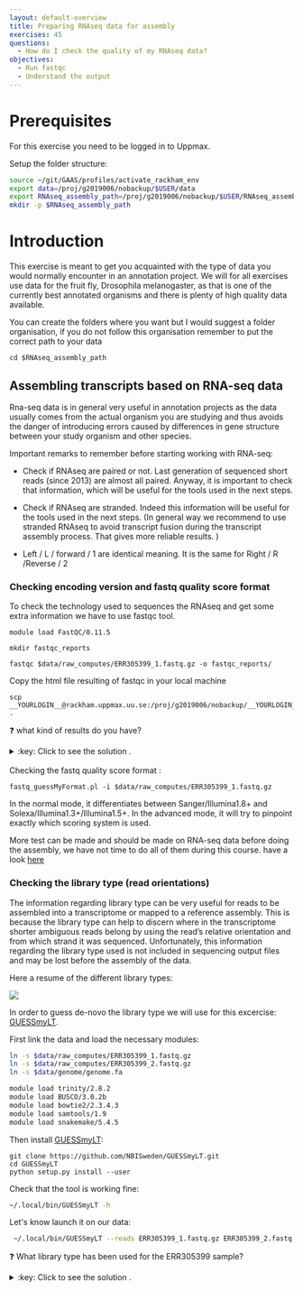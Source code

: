 ```yaml
---
layout: default-overview
title: Preparing RNAseq data for assembly
exercises: 45
questions:
  - How do I check the quality of my RNAseq data?
objectives:
  - Run fastqc
  - Understand the output
---
```


# Prerequisites
For this exercise you need to be logged in to Uppmax.

Setup the folder structure:

```bash
source ~/git/GAAS/profiles/activate_rackham_env
export data=/proj/g2019006/nobackup/$USER/data
export RNAseq_assembly_path=/proj/g2019006/nobackup/$USER/RNAseq_assembly
mkdir -p $RNAseq_assembly_path
```

# Introduction

This exercise is meant to get you acquainted with the type of data you would normally encounter in an annotation project. We will for all exercises use data for the fruit fly, Drosophila melanogaster, as that is one of the currently best annotated organisms and there is plenty of high quality data available.

You can create the folders where you want but I would suggest a folder organisation, if you do not follow this organisation remember to put the correct path to your data

```
cd $RNAseq_assembly_path
```

## Assembling transcripts based on RNA-seq data

Rna-seq data is in general very useful in annotation projects as the data usually comes from the actual organism you are studying and thus avoids the danger of introducing errors caused by differences in gene structure between your study organism and other species.

Important remarks to remember before starting working with RNA-seq:

- Check if RNAseq are paired or not. Last generation of sequenced short reads (since 2013) are almost all paired. Anyway, it is important to check that information, which will be useful for the tools used in the next steps.

- Check if RNAseq are stranded. Indeed this information will be useful for the tools used in the next steps. (In general way we recommend to use stranded RNAseq to avoid transcript fusion during the transcript assembly process. That gives more reliable results. )

- Left / L / forward / 1 are identical meaning. It is the same for Right / R /Reverse / 2


### Checking encoding version and fastq quality score format

To check the technology used to sequences the RNAseq and get some extra information we have to use fastqc tool.

```
module load FastQC/0.11.5

mkdir fastqc_reports

fastqc $data/raw_computes/ERR305399_1.fastq.gz -o fastqc_reports/
```
Copy the html file resulting of fastqc in your local machine

```
scp __YOURLOGIN__@rackham.uppmax.uu.se:/proj/g2019006/nobackup/__YOURLOGIN__/RNAseq_assembly/fastqc_reports/YOURFILE .
```
:question: what kind of results do you have?

<details>
<summary>:key: Click to see the solution .</summary>
<br>
Fastqc reports give you different statistics about your RNAseq data before assembly.
Next to each categories, there is color code to tell you when data is good (green), bad or missing information (red) and questionable results (orange).  

<br>You can find more details about the results <a href="https://rtsf.natsci.msu.edu/genomics/tech-notes/fastqc-tutorial-and-faq/">here</a>.
</details>

<br>
Checking the fastq quality score format :

```
fastq_guessMyFormat.pl -i $data/raw_computes/ERR305399_1.fastq.gz
```

In the normal mode, it differentiates between Sanger/Illumina1.8+ and Solexa/Illumina1.3+/Illumina1.5+.
In the advanced mode, it will try to pinpoint exactly which scoring system is used.

More test can be made and should be made on RNA-seq data before doing the assembly, we have not time to do all of them during this course. have a look [here](https://en.wikipedia.org/wiki/List_of_RNA-Seq_bioinformatics_tools)

### Checking the library type (read orientations)

The information regarding library type can be very useful for reads to be assembled into a transcriptome or mapped to a reference assembly. This is because the library type can help to discern where in the transcriptome shorter ambiguous reads belong by using the read’s relative orientation and from which strand it was sequenced. Unfortunately, this information regarding the library type used is not included in sequencing output files and may be lost before the assembly of the data.

Here a resume of the different library types:

 <img align="center" src="https://github.com/NBISweden/GUESSmyLT/blob/master/library_types.jpg"  />

In order to guess de-novo the library type we will use for this excercise: [GUESSmyLT](https://github.com/NBISweden/GUESSmyLT).  

First link the data and load the necessary modules:  
```bash
ln -s $data/raw_computes/ERR305399_1.fastq.gz
ln -s $data/raw_computes/ERR305399_2.fastq.gz
ln -s $data/genome/genome.fa

module load trinity/2.8.2
module load BUSCO/3.0.2b
module load bowtie2/2.3.4.3
module load samtools/1.9
module load snakemake/5.4.5
```

Then install [GUESSmyLT](https://github.com/NBISweden/GUESSmyLT):   
```
git clone https://github.com/NBISweden/GUESSmyLT.git
cd GUESSmyLT
python setup.py install --user
```

Check that the tool is working fine:  
```bash
~/.local/bin/GUESSmyLT -h
```

Let's know launch it on our data:  
```bash
 ~/.local/bin/GUESSmyLT --reads ERR305399_1.fastq.gz ERR305399_2.fastq.gz --reference genome.fa --mode genome
```

:question: What library type has been used for the ERR305399 sample?

<details>
<summary>:key: Click to see the solution .</summary>
<br>
In was ... in other term ... .
</details>
